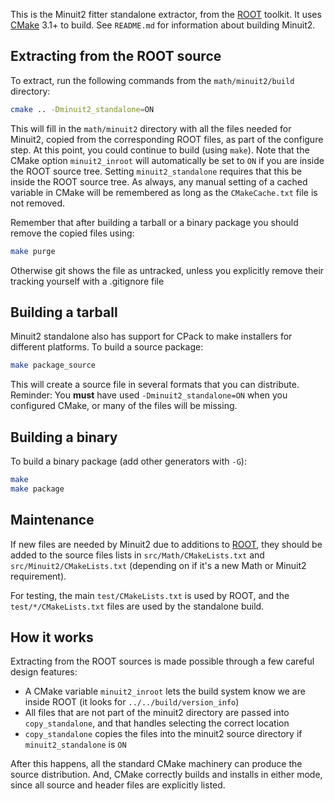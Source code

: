 This is the Minuit2 fitter standalone extractor, from the [ROOT] toolkit. It uses [CMake] 3.1+ to build.
See `README.md` for information about building Minuit2.

## Extracting from the ROOT source

To extract, run the following commands from the `math/minuit2/build` directory:

```bash
cmake .. -Dminuit2_standalone=ON
```

This will fill in the `math/minuit2` directory with all the files needed for Minuit2, copied from the corresponding ROOT files, as part of the configure step.
At this point, you could continue to build (using `make`). Note that the CMake option `minuit2_inroot` will automatically be set to `ON` if you are inside the ROOT source tree. Setting `minuit2_standalone` requires that this be inside the ROOT source tree. As always, any manual setting of a cached variable in CMake will be remembered as long as the `CMakeCache.txt` file is not removed.

Remember that after building a tarball or a binary package you should remove the copied files using:

```bash
make purge
```

Otherwise git shows the file as untracked, unless you explicitly remove their tracking yourself with a .gitignore file


## Building a tarball

Minuit2 standalone also has support for CPack to make installers for different platforms. To build a source package:

```bash
make package_source
```


This will create a source file in several formats that you can distribute. Reminder: You **must** have used `-Dminuit2_standalone=ON` when you configured CMake, or many of the files will be missing.

## Building a binary

To build a binary package (add other generators with `-G`):
```bash
make
make package
```

## Maintenance

If new files are needed by Minuit2 due to additions to [ROOT], they should be added to the source files lists in `src/Math/CMakeLists.txt` and `src/Minuit2/CMakeLists.txt` (depending on if it's a new Math or Minuit2 requirement).

For testing, the main `test/CMakeLists.txt` is used by ROOT, and the `test/*/CMakeLists.txt` files are used by the standalone build.

## How it works

Extracting from the ROOT sources is made possible through a few careful design features:

* A CMake variable `minuit2_inroot` lets the build system know we are inside ROOT (it looks for `../../build/version_info`)
* All files that are not part of the minuit2 directory are passed into `copy_standalone`, and that handles selecting the correct location
* `copy_standalone` copies the files into the minuit2 source directory if `minuit2_standalone` is `ON`

After this happens, all the standard CMake machinery can produce the source distribution. And, CMake correctly builds and installs in either mode, since all source and header files are explicitly listed.


[ROOT]: https://root.cern.ch
[minuitdoc]: https://root.cern.ch/root/htmldoc/guides/users-guide/ROOTUsersGuide.html#minuit2-package
[CMake]: https://cmake.org
